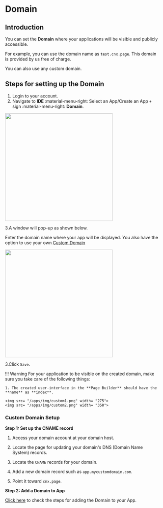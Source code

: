 # Domain

## Introduction

You can set the **Domain** where your applications will be visible and publicly accessible.

For example, you can use the domain name as `test.cnx.page`. This domain is provided by us free of charge.

You can also use any custom domain.

## Steps for setting up the Domain

1. Login to your account.
2. Navigate to **IDE** :material-menu-right: Select an App/Create an App `+` sign :material-menu-right: **Domain**.

<img src= "/apps/img/domain1.png" width= "350">

3.A window will pop-up as shown below.

Enter the domain name where your app will be displayed. You also have the option to use your own [Custom Domain](https://bani-customdomian--connexcs-docs.netlify.app/apps/architecture/domain/#custom-domain)

<img src= "/apps/img/domain2.png" width= "350">

3.Click `Save`.

!!! Warning
    For your application to be visible on the created domain, make sure you take care of the following things:

    1. The created user-interface in the **Page Builder** should have the **name** as **index**.

    <img src= "/apps/img/custom1.png" width= "275">
    <img src= "/apps/img/custom2.png" width= "350">

### Custom Domain Setup

**Step 1: Set up the CNAME record**

1. Access your domain account at your domain host.

2. Locate the page for updating your domain's DNS (Domain Name System) records.

3. Locate the `CNAME` records for your domain.

4. Add a new domain record such as `app.mycustomdomain.com`.

5. Point it toward `cnx.page`.

**Step 2: Add a Domain to App**

[Click here](https://docs.connexcs.com/apps/architecture/domain/#steps-for-setting-up-the-domain) to check the steps for adding the Domain to your App.

